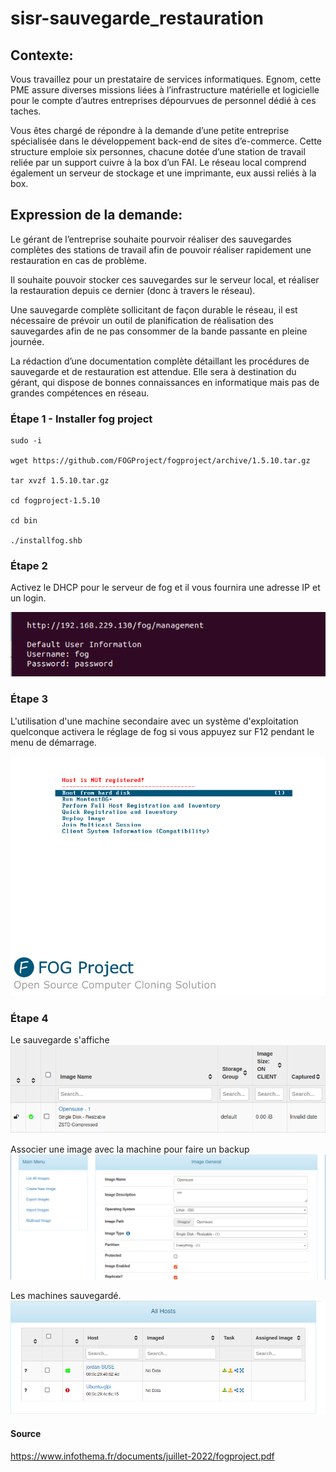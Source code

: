# sisr-sauvegarde_restauration



## Contexte:

Vous travaillez pour un prestataire de services informatiques. Egnom, cette PME assure diverses missions liées à l’infrastructure matérielle et logicielle pour le compte d’autres entreprises dépourvues de personnel dédié à ces taches.

Vous êtes chargé de répondre à la demande d’une petite entreprise spécialisée dans le développement back-end de sites d’e-commerce.
Cette structure emploie six personnes, chacune dotée d’une station de travail reliée par un support cuivre à la box d’un FAI.
Le réseau local comprend également un serveur de stockage et une imprimante, eux aussi reliés à la box.


## Expression de la demande: 

Le gérant de l’entreprise souhaite pourvoir réaliser des sauvegardes complètes des stations de travail afin de pouvoir réaliser rapidement une restauration en cas de problème.

Il souhaite pouvoir stocker ces sauvegardes sur le serveur local, et réaliser la restauration depuis ce dernier (donc à travers le réseau).

Une sauvegarde complète sollicitant de façon durable le réseau, il est nécessaire de prévoir un outil de planification de réalisation des sauvegardes afin de ne pas consommer de la bande passante en pleine journée.

La rédaction d’une documentation complète détaillant les procédures de sauvegarde et de restauration est attendue. Elle sera à destination du gérant, qui dispose de bonnes connaissances en informatique mais pas de grandes compétences en réseau.


### Étape 1 - Installer fog project

```
sudo -i

wget https://github.com/FOGProject/fogproject/archive/1.5.10.tar.gz

tar xvzf 1.5.10.tar.gz

cd fogproject-1.5.10

cd bin

./installfog.shb  

```

### Étape 2

Activez le DHCP pour le serveur de fog et il vous fournira une adresse IP et un login.

<img src="https://github.com/Pyncro/sisr-sauvegarde_restauration/blob/main/fog%20tp/fog-credentials.PNG" />


### Étape 3

L'utilisation d'une machine secondaire avec un système d'exploitation quelconque activera le réglage de fog si vous appuyez sur F12 pendant le menu de démarrage.

<img src="https://github.com/Pyncro/sisr-sauvegarde_restauration/blob/main/fog%20tp/fogf12.PNG" />

### Étape 4

Le sauvegarde s'affiche
<img src ="https://github.com/Pyncro/sisr-sauvegarde_restauration/blob/main/fog%20tp/imagesavailable.PNG" />

Associer une image avec la machine pour faire un backup
<img src ="https://github.com/Pyncro/sisr-sauvegarde_restauration/blob/main/fog%20tp/registerimage.PNG" />

Les machines sauvegardé.
<img src ="https://github.com/Pyncro/sisr-sauvegarde_restauration/blob/main/fog%20tp/servers-registered.PNG" />

#### Source

https://www.infothema.fr/documents/juillet-2022/fogproject.pdf
